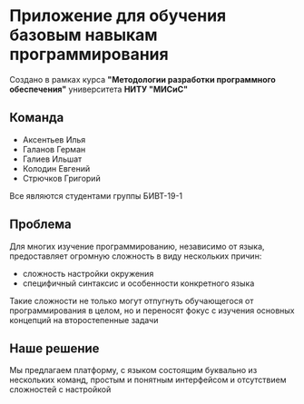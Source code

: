 # Приложение для обучения базовым навыкам программирования

Создано в рамках курса **"Методологии разработки программного обеспечения"** университета **НИТУ "МИСиС"**

## Команда
- Аксентьев Илья
- Галанов Герман
- Галиев Ильшат
- Колодин Евгений
- Стрючков Григорий

Все являются студентами группы БИВТ-19-1

## Проблема
Для многих изучение программированию, независимо от языка, предоставляет огромную сложность в виду нескольких причин:
- сложность настройки окружения
- специфичный синтаксис и особенности конкретного языка

Такие сложности не только могут отпугнуть обучающегося от программирования в целом, но и переносят фокус с изучения основных концепций на второстепенные задачи

## Наше решение

Мы предлагаем платформу, с языком состоящим буквально из нескольких команд, простым и понятным интерфейсом и отсутствием сложностей с настройкой
